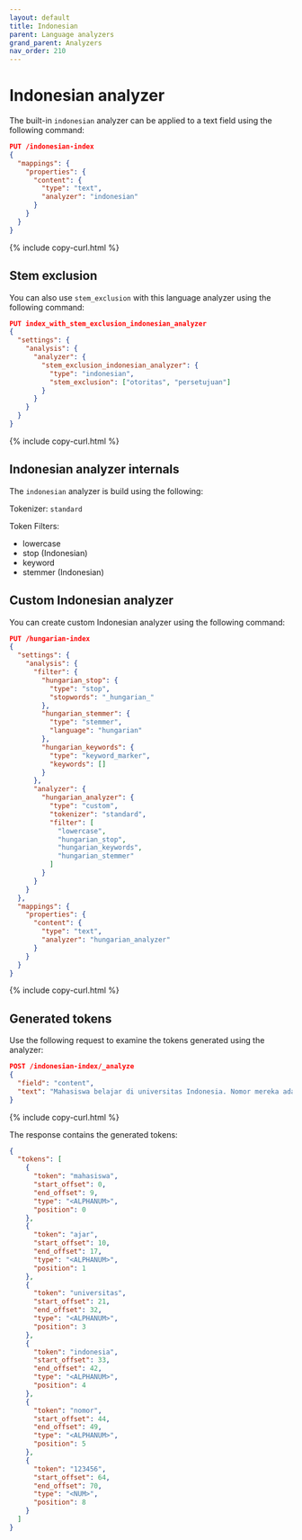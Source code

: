 ```yaml
---
layout: default
title: Indonesian
parent: Language analyzers
grand_parent: Analyzers
nav_order: 210
---
```


# Indonesian analyzer

The built-in `indonesian` analyzer can be applied to a text field using the following command:

```json
PUT /indonesian-index
{
  "mappings": {
    "properties": {
      "content": {
        "type": "text",
        "analyzer": "indonesian"
      }
    }
  }
}
```
{% include copy-curl.html %}

## Stem exclusion

You can also use `stem_exclusion` with this language analyzer using the following command:

```json
PUT index_with_stem_exclusion_indonesian_analyzer
{
  "settings": {
    "analysis": {
      "analyzer": {
        "stem_exclusion_indonesian_analyzer": {
          "type": "indonesian",
          "stem_exclusion": ["otoritas", "persetujuan"]
        }
      }
    }
  }
}
```
{% include copy-curl.html %}

## Indonesian analyzer internals

The `indonesian` analyzer is build using the following:

Tokenizer: `standard`

Token Filters:
- lowercase
- stop (Indonesian)
- keyword
- stemmer (Indonesian)

## Custom Indonesian analyzer

You can create custom Indonesian analyzer using the following command:

```json
PUT /hungarian-index
{
  "settings": {
    "analysis": {
      "filter": {
        "hungarian_stop": {
          "type": "stop",
          "stopwords": "_hungarian_"
        },
        "hungarian_stemmer": {
          "type": "stemmer",
          "language": "hungarian"
        },
        "hungarian_keywords": {
          "type": "keyword_marker",
          "keywords": []
        }
      },
      "analyzer": {
        "hungarian_analyzer": {
          "type": "custom",
          "tokenizer": "standard",
          "filter": [
            "lowercase",
            "hungarian_stop",
            "hungarian_keywords",
            "hungarian_stemmer"
          ]
        }
      }
    }
  },
  "mappings": {
    "properties": {
      "content": {
        "type": "text",
        "analyzer": "hungarian_analyzer"
      }
    }
  }
}
```
{% include copy-curl.html %}

## Generated tokens

Use the following request to examine the tokens generated using the analyzer:

```json
POST /indonesian-index/_analyze
{
  "field": "content",
  "text": "Mahasiswa belajar di universitas Indonesia. Nomor mereka adalah 123456."
}
```
{% include copy-curl.html %}

The response contains the generated tokens:

```json
{
  "tokens": [
    {
      "token": "mahasiswa",
      "start_offset": 0,
      "end_offset": 9,
      "type": "<ALPHANUM>",
      "position": 0
    },
    {
      "token": "ajar",
      "start_offset": 10,
      "end_offset": 17,
      "type": "<ALPHANUM>",
      "position": 1
    },
    {
      "token": "universitas",
      "start_offset": 21,
      "end_offset": 32,
      "type": "<ALPHANUM>",
      "position": 3
    },
    {
      "token": "indonesia",
      "start_offset": 33,
      "end_offset": 42,
      "type": "<ALPHANUM>",
      "position": 4
    },
    {
      "token": "nomor",
      "start_offset": 44,
      "end_offset": 49,
      "type": "<ALPHANUM>",
      "position": 5
    },
    {
      "token": "123456",
      "start_offset": 64,
      "end_offset": 70,
      "type": "<NUM>",
      "position": 8
    }
  ]
}
```